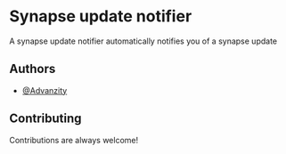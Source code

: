 
# Synapse update notifier

A synapse update notifier automatically notifies you of a synapse update

## Authors

- [@Advanzity](https://www.github.com/Advanzity)


## Contributing

Contributions are always welcome!


